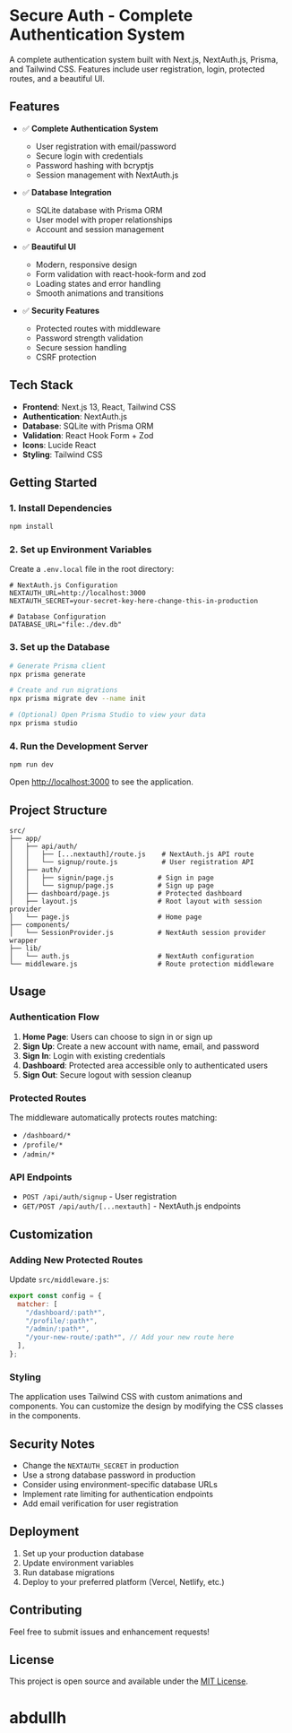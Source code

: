 # Secure Auth - Complete Authentication System

A complete authentication system built with Next.js, NextAuth.js, Prisma, and Tailwind CSS. Features include user registration, login, protected routes, and a beautiful UI.

## Features

- ✅ **Complete Authentication System**

  - User registration with email/password
  - Secure login with credentials
  - Password hashing with bcryptjs
  - Session management with NextAuth.js

- ✅ **Database Integration**

  - SQLite database with Prisma ORM
  - User model with proper relationships
  - Account and session management

- ✅ **Beautiful UI**

  - Modern, responsive design
  - Form validation with react-hook-form and zod
  - Loading states and error handling
  - Smooth animations and transitions

- ✅ **Security Features**
  - Protected routes with middleware
  - Password strength validation
  - Secure session handling
  - CSRF protection

## Tech Stack

- **Frontend**: Next.js 13, React, Tailwind CSS
- **Authentication**: NextAuth.js
- **Database**: SQLite with Prisma ORM
- **Validation**: React Hook Form + Zod
- **Icons**: Lucide React
- **Styling**: Tailwind CSS

## Getting Started

### 1. Install Dependencies

```bash
npm install
```

### 2. Set up Environment Variables

Create a `.env.local` file in the root directory:

```env
# NextAuth.js Configuration
NEXTAUTH_URL=http://localhost:3000
NEXTAUTH_SECRET=your-secret-key-here-change-this-in-production

# Database Configuration
DATABASE_URL="file:./dev.db"
```

### 3. Set up the Database

```bash
# Generate Prisma client
npx prisma generate

# Create and run migrations
npx prisma migrate dev --name init

# (Optional) Open Prisma Studio to view your data
npx prisma studio
```

### 4. Run the Development Server

```bash
npm run dev
```

Open [http://localhost:3000](http://localhost:3000) to see the application.

## Project Structure

```
src/
├── app/
│   ├── api/auth/
│   │   ├── [...nextauth]/route.js    # NextAuth.js API route
│   │   └── signup/route.js           # User registration API
│   ├── auth/
│   │   ├── signin/page.js           # Sign in page
│   │   └── signup/page.js           # Sign up page
│   ├── dashboard/page.js            # Protected dashboard
│   ├── layout.js                    # Root layout with session provider
│   └── page.js                      # Home page
├── components/
│   └── SessionProvider.js           # NextAuth session provider wrapper
├── lib/
│   └── auth.js                      # NextAuth configuration
└── middleware.js                    # Route protection middleware
```

## Usage

### Authentication Flow

1. **Home Page**: Users can choose to sign in or sign up
2. **Sign Up**: Create a new account with name, email, and password
3. **Sign In**: Login with existing credentials
4. **Dashboard**: Protected area accessible only to authenticated users
5. **Sign Out**: Secure logout with session cleanup

### Protected Routes

The middleware automatically protects routes matching:

- `/dashboard/*`
- `/profile/*`
- `/admin/*`

### API Endpoints

- `POST /api/auth/signup` - User registration
- `GET/POST /api/auth/[...nextauth]` - NextAuth.js endpoints

## Customization

### Adding New Protected Routes

Update `src/middleware.js`:

```javascript
export const config = {
  matcher: [
    "/dashboard/:path*",
    "/profile/:path*",
    "/admin/:path*",
    "/your-new-route/:path*", // Add your new route here
  ],
};
```

### Styling

The application uses Tailwind CSS with custom animations and components. You can customize the design by modifying the CSS classes in the components.

## Security Notes

- Change the `NEXTAUTH_SECRET` in production
- Use a strong database password in production
- Consider using environment-specific database URLs
- Implement rate limiting for authentication endpoints
- Add email verification for user registration

## Deployment

1. Set up your production database
2. Update environment variables
3. Run database migrations
4. Deploy to your preferred platform (Vercel, Netlify, etc.)

## Contributing

Feel free to submit issues and enhancement requests!

## License

This project is open source and available under the [MIT License](LICENSE).
# abdullh
